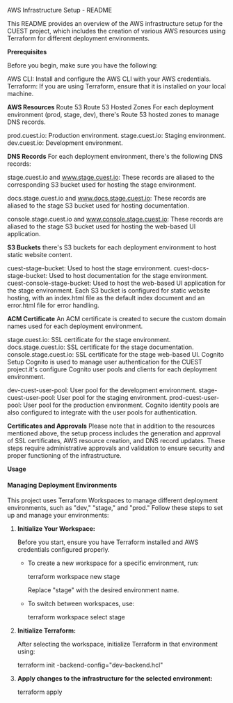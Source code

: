 AWS Infrastructure Setup - README

This README provides an overview of the AWS infrastructure setup for the CUEST project, which includes the creation of various AWS resources using Terraform for different deployment environments.


**Prerequisites**

Before you begin, make sure you have the following:

AWS CLI: Install and configure the AWS CLI with your AWS credentials.
Terraform: If you are using Terraform, ensure that it is installed on your local machine.


**AWS Resources**
Route 53
Route 53 Hosted Zones
For each deployment environment (prod, stage, dev), there's Route 53 hosted zones to manage DNS records.

prod.cuest.io: Production environment.
stage.cuest.io: Staging environment.
dev.cuest.io: Development environment.

**DNS Records**
For each deployment environment, there's the following DNS records:

stage.cuest.io and www.stage.cuest.io: These records are aliased to the corresponding S3 bucket used for hosting the stage environment.

docs.stage.cuest.io and www.docs.stage.cuest.io: These records are aliased to the stage S3 bucket used for hosting documentation.

console.stage.cuest.io and www.console.stage.cuest.io: These records are aliased to the stage S3 bucket used for hosting the web-based UI application.

**S3 Buckets**
there's S3 buckets for each deployment environment to host static website content.

cuest-stage-bucket: Used to host the stage environment.
cuest-docs-stage-bucket: Used to host documentation for the stage environment.
cuest-console-stage-bucket: Used to host the web-based UI application for the stage environment.
Each S3 bucket is configured for static website hosting, with an index.html file as the default index document and an error.html file for error handling.

**ACM Certificate**
An ACM certificate is created to secure the custom domain names used for each deployment environment.

stage.cuest.io: SSL certificate for the stage environment.
docs.stage.cuest.io: SSL certificate for the stage documentation.
console.stage.cuest.io: SSL certificate for the stage web-based UI.
Cognito Setup
Cognito is used to manage user authentication for the CUEST project.it's configure Cognito user pools and clients for each deployment environment.

dev-cuest-user-pool: User pool for the development environment.
stage-cuest-user-pool: User pool for the staging environment.
prod-cuest-user-pool: User pool for the production environment.
Cognito identity pools are also configured to integrate with the user pools for authentication.

**Certificates and Approvals**
Please note that in addition to the resources mentioned above, the setup process includes the generation and approval of SSL certificates, AWS resource creation, and DNS record updates. These steps require administrative approvals and validation to ensure security and proper functioning of the infrastructure.

**Usage**

#### Managing Deployment Environments

This project uses Terraform Workspaces to manage different deployment environments, such as "dev," "stage," and "prod." Follow these steps to set up and manage your environments:

1. **Initialize Your Workspace:**

   Before you start, ensure you have Terraform installed and AWS credentials configured properly.

   - To create a new workspace for a specific environment, run:

     terraform workspace new stage
 
     Replace "stage" with the desired environment name.

   - To switch between workspaces, use:


     terraform workspace select stage


2. **Initialize Terraform:**

   After selecting the workspace, initialize Terraform in that environment using:

   terraform init -backend-config="dev-backend.hcl"

3. **Apply changes to the infrastructure for the selected environment:**

    terraform apply